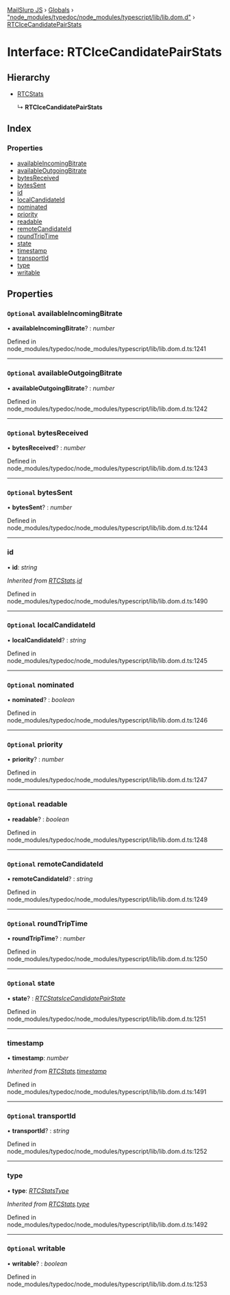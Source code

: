 [MailSlurp JS](../README.md) › [Globals](../globals.md) › ["node_modules/typedoc/node_modules/typescript/lib/lib.dom.d"](../modules/_node_modules_typedoc_node_modules_typescript_lib_lib_dom_d_.md) › [RTCIceCandidatePairStats](_node_modules_typedoc_node_modules_typescript_lib_lib_dom_d_.rtcicecandidatepairstats.md)

# Interface: RTCIceCandidatePairStats

## Hierarchy

* [RTCStats](_node_modules_typedoc_node_modules_typescript_lib_lib_dom_d_.rtcstats.md)

  ↳ **RTCIceCandidatePairStats**

## Index

### Properties

* [availableIncomingBitrate](_node_modules_typedoc_node_modules_typescript_lib_lib_dom_d_.rtcicecandidatepairstats.md#optional-availableincomingbitrate)
* [availableOutgoingBitrate](_node_modules_typedoc_node_modules_typescript_lib_lib_dom_d_.rtcicecandidatepairstats.md#optional-availableoutgoingbitrate)
* [bytesReceived](_node_modules_typedoc_node_modules_typescript_lib_lib_dom_d_.rtcicecandidatepairstats.md#optional-bytesreceived)
* [bytesSent](_node_modules_typedoc_node_modules_typescript_lib_lib_dom_d_.rtcicecandidatepairstats.md#optional-bytessent)
* [id](_node_modules_typedoc_node_modules_typescript_lib_lib_dom_d_.rtcicecandidatepairstats.md#id)
* [localCandidateId](_node_modules_typedoc_node_modules_typescript_lib_lib_dom_d_.rtcicecandidatepairstats.md#optional-localcandidateid)
* [nominated](_node_modules_typedoc_node_modules_typescript_lib_lib_dom_d_.rtcicecandidatepairstats.md#optional-nominated)
* [priority](_node_modules_typedoc_node_modules_typescript_lib_lib_dom_d_.rtcicecandidatepairstats.md#optional-priority)
* [readable](_node_modules_typedoc_node_modules_typescript_lib_lib_dom_d_.rtcicecandidatepairstats.md#optional-readable)
* [remoteCandidateId](_node_modules_typedoc_node_modules_typescript_lib_lib_dom_d_.rtcicecandidatepairstats.md#optional-remotecandidateid)
* [roundTripTime](_node_modules_typedoc_node_modules_typescript_lib_lib_dom_d_.rtcicecandidatepairstats.md#optional-roundtriptime)
* [state](_node_modules_typedoc_node_modules_typescript_lib_lib_dom_d_.rtcicecandidatepairstats.md#optional-state)
* [timestamp](_node_modules_typedoc_node_modules_typescript_lib_lib_dom_d_.rtcicecandidatepairstats.md#timestamp)
* [transportId](_node_modules_typedoc_node_modules_typescript_lib_lib_dom_d_.rtcicecandidatepairstats.md#optional-transportid)
* [type](_node_modules_typedoc_node_modules_typescript_lib_lib_dom_d_.rtcicecandidatepairstats.md#type)
* [writable](_node_modules_typedoc_node_modules_typescript_lib_lib_dom_d_.rtcicecandidatepairstats.md#optional-writable)

## Properties

### `Optional` availableIncomingBitrate

• **availableIncomingBitrate**? : *number*

Defined in node_modules/typedoc/node_modules/typescript/lib/lib.dom.d.ts:1241

___

### `Optional` availableOutgoingBitrate

• **availableOutgoingBitrate**? : *number*

Defined in node_modules/typedoc/node_modules/typescript/lib/lib.dom.d.ts:1242

___

### `Optional` bytesReceived

• **bytesReceived**? : *number*

Defined in node_modules/typedoc/node_modules/typescript/lib/lib.dom.d.ts:1243

___

### `Optional` bytesSent

• **bytesSent**? : *number*

Defined in node_modules/typedoc/node_modules/typescript/lib/lib.dom.d.ts:1244

___

###  id

• **id**: *string*

*Inherited from [RTCStats](_node_modules_typedoc_node_modules_typescript_lib_lib_dom_d_.rtcstats.md).[id](_node_modules_typedoc_node_modules_typescript_lib_lib_dom_d_.rtcstats.md#id)*

Defined in node_modules/typedoc/node_modules/typescript/lib/lib.dom.d.ts:1490

___

### `Optional` localCandidateId

• **localCandidateId**? : *string*

Defined in node_modules/typedoc/node_modules/typescript/lib/lib.dom.d.ts:1245

___

### `Optional` nominated

• **nominated**? : *boolean*

Defined in node_modules/typedoc/node_modules/typescript/lib/lib.dom.d.ts:1246

___

### `Optional` priority

• **priority**? : *number*

Defined in node_modules/typedoc/node_modules/typescript/lib/lib.dom.d.ts:1247

___

### `Optional` readable

• **readable**? : *boolean*

Defined in node_modules/typedoc/node_modules/typescript/lib/lib.dom.d.ts:1248

___

### `Optional` remoteCandidateId

• **remoteCandidateId**? : *string*

Defined in node_modules/typedoc/node_modules/typescript/lib/lib.dom.d.ts:1249

___

### `Optional` roundTripTime

• **roundTripTime**? : *number*

Defined in node_modules/typedoc/node_modules/typescript/lib/lib.dom.d.ts:1250

___

### `Optional` state

• **state**? : *[RTCStatsIceCandidatePairState](../modules/_node_modules_typedoc_node_modules_typescript_lib_lib_dom_d_.md#rtcstatsicecandidatepairstate)*

Defined in node_modules/typedoc/node_modules/typescript/lib/lib.dom.d.ts:1251

___

###  timestamp

• **timestamp**: *number*

*Inherited from [RTCStats](_node_modules_typedoc_node_modules_typescript_lib_lib_dom_d_.rtcstats.md).[timestamp](_node_modules_typedoc_node_modules_typescript_lib_lib_dom_d_.rtcstats.md#timestamp)*

Defined in node_modules/typedoc/node_modules/typescript/lib/lib.dom.d.ts:1491

___

### `Optional` transportId

• **transportId**? : *string*

Defined in node_modules/typedoc/node_modules/typescript/lib/lib.dom.d.ts:1252

___

###  type

• **type**: *[RTCStatsType](../modules/_node_modules_typedoc_node_modules_typescript_lib_lib_dom_d_.md#rtcstatstype)*

*Inherited from [RTCStats](_node_modules_typedoc_node_modules_typescript_lib_lib_dom_d_.rtcstats.md).[type](_node_modules_typedoc_node_modules_typescript_lib_lib_dom_d_.rtcstats.md#type)*

Defined in node_modules/typedoc/node_modules/typescript/lib/lib.dom.d.ts:1492

___

### `Optional` writable

• **writable**? : *boolean*

Defined in node_modules/typedoc/node_modules/typescript/lib/lib.dom.d.ts:1253

